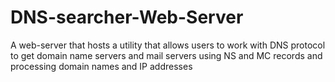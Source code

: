 # DNS-searcher-Web-Server
A web-server that hosts a utility that allows users to work with DNS protocol to get domain name servers and mail servers using NS and MC records and processing domain names and IP addresses
